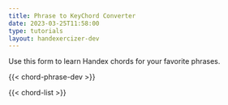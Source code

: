 ```yaml
---
title: Phrase to KeyChord Converter
date: 2023-03-25T11:58:00
type: tutorials
layout: handexercizer-dev
---
```


Use this form to learn Handex chords for your favorite phrases.

{{< chord-phrase-dev >}}

{{< chord-list >}}
